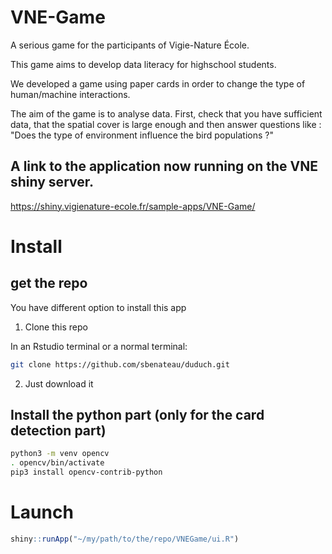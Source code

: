 # VNE-Game
A serious game for the participants of Vigie-Nature École.

This game aims to develop data literacy for highschool students.

We developed a game using paper cards in order to change the type of human/machine interactions.

The aim of the game is to analyse data. First, check that you have sufficient data, that the spatial cover is large enough and then answer questions like : "Does the type of environment influence the bird populations ?"


## A link to the application now running on the VNE shiny server.
https://shiny.vigienature-ecole.fr/sample-apps/VNE-Game/


# Install

## get the repo

You have different option to install this app

1.  Clone this repo

In an Rstudio terminal or a normal terminal:

``` bash
git clone https://github.com/sbenateau/duduch.git
```

2.  Just download it

## Install the python part (only for the card detection part)

``` bash
python3 -m venv opencv
. opencv/bin/activate
pip3 install opencv-contrib-python
```

# Launch

```r
shiny::runApp("~/my/path/to/the/repo/VNEGame/ui.R")
```

